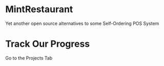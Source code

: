 # MintRestaurant
Yet another open source alternatives to some Self-Ordering POS System

# Track Our Progress
Go to the Projects Tab
